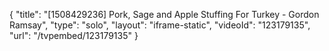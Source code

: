 {
    "title": "[1508429236] Pork, Sage and Apple Stuffing For Turkey - Gordon Ramsay",
    "type": "solo",
    "layout": "iframe-static",
    "videoId": "123179135",
    "url": "\/tvpembed\/123179135"
}